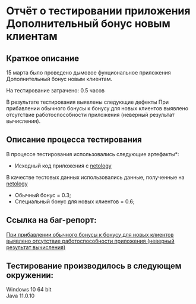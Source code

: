 # Отчёт о тестировании приложения Дополнительный бонус новым клиентам
## Краткое описание
15 марта было проведено дымовое фунциональное приложения Дополнительный бонус новым клиентам.

На тестирование затрачено: 0.5 часов

В результате тестирования выявлены следующие дефекты
При прибавлении обычного бонусы к бонусу для новых клиентов выявлено отсутствие работоспособности приложения (неверный результат вычисления).

## Описание процесса тестирования
В процессе тестирования использовались следующие артефакты*:

- Исходный код приложения c [netology](https://github.com/netology-code/javaqa-homeworks/tree/master/programming)


В качестве тестовых данных использовались данные, полученные на [netology](https://github.com/netology-code/javaqa-homeworks/tree/master/programming:)

- Обычный бонус = 0.3;
- Специальный бонус для новых клиентов = 0.6;

## Ссылка на баг-репорт:  
[При прибавлении обычного бонусы к бонусу для новых клиентов выявлено отсутствие работоспособности приложения (неверный результат вычисления)](https://github.com/tpecherkina/Java-1.2/issues/1)

## Тестирование производилось в следующем окружении:
Windows 10 64 bit  
Java 11.0.10
